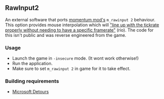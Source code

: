 ## RawInput2

An external software that ports [momentum mod's](https://momentum-mod.org/) ``m_rawinput 2`` behaviour. This option provides mouse interpolation which will ["line up with the tickrate properly without needing to have a specific framerate"](https://discord.com/channels/235111289435717633/356398721790902274/997026787995435088) (rio). The code for this isn't public and was reverse engineered from the game.

### Usage
* Launch the game in ``-insecure`` mode. (It wont work otherwise!)
* Run the application.
* Make sure to set ``m_rawinput 2`` in game for it to take effect.

### Building requirements
* [Microsoft Detours](https://github.com/microsoft/Detours)
